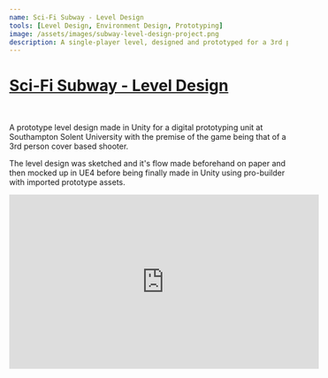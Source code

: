 ```yaml
---
name: Sci-Fi Subway - Level Design
tools: [Level Design, Environment Design, Prototyping]
image: /assets/images/subway-level-design-project.png
description: A single-player level, designed and prototyped for a 3rd person shooter experience in mind. Complete with enemy placement and clutter.
---
```


<u>Sci-Fi Subway - Level Design</u>
===========================
<br>

A prototype level design made in Unity for a digital prototyping unit at Southampton Solent University with the premise of the game being that of a 3rd person cover based shooter.

The level design was sketched and it's flow made beforehand on paper and then mocked up in UE4 before being finally made in Unity using pro-builder with imported prototype assets.

<div class="video-display">
<iframe width="560" height="315" src="https://www.youtube-nocookie.com/embed/I9IfO9lWEPk" frameborder="0" allow="accelerometer; autoplay; encrypted-media; gyroscope; picture-in-picture" allowfullscreen=""></iframe>
</div>
